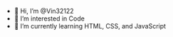 - 👋 Hi, I’m @Vin32122
- 👀 I’m interested in Code
- 🌱 I’m currently learning HTML, CSS, and JavaScript

<!---
Vin32122/Vin32122 is a ✨ special ✨ repository because its `README.md` (this file) appears on your GitHub profile.
You can click the Preview link to take a look at your changes.
--->

